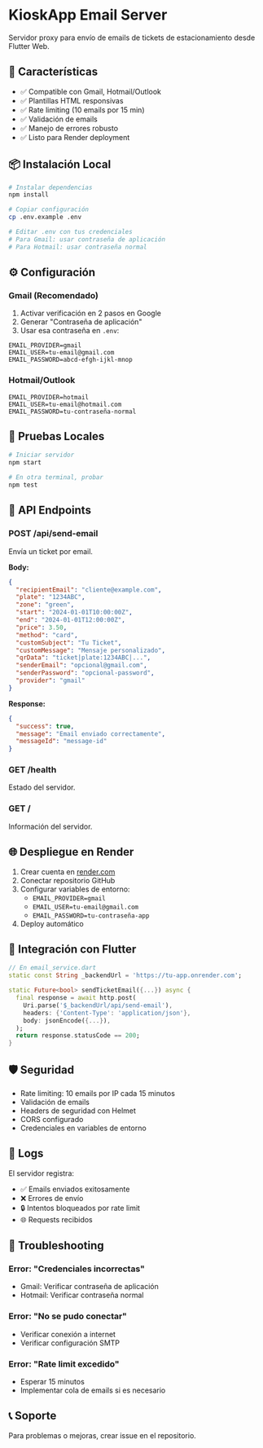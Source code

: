 # KioskApp Email Server

Servidor proxy para envío de emails de tickets de estacionamiento desde Flutter Web.

## 🚀 Características

- ✅ Compatible con Gmail, Hotmail/Outlook
- ✅ Plantillas HTML responsivas
- ✅ Rate limiting (10 emails por 15 min)
- ✅ Validación de emails
- ✅ Manejo de errores robusto
- ✅ Listo para Render deployment

## 📦 Instalación Local

```bash
# Instalar dependencias
npm install

# Copiar configuración
cp .env.example .env

# Editar .env con tus credenciales
# Para Gmail: usar contraseña de aplicación
# Para Hotmail: usar contraseña normal
```

## ⚙️ Configuración

### Gmail (Recomendado)
1. Activar verificación en 2 pasos en Google
2. Generar "Contraseña de aplicación"
3. Usar esa contraseña en `.env`:

```env
EMAIL_PROVIDER=gmail
EMAIL_USER=tu-email@gmail.com
EMAIL_PASSWORD=abcd-efgh-ijkl-mnop
```

### Hotmail/Outlook
```env
EMAIL_PROVIDER=hotmail
EMAIL_USER=tu-email@hotmail.com
EMAIL_PASSWORD=tu-contraseña-normal
```

## 🧪 Pruebas Locales

```bash
# Iniciar servidor
npm start

# En otra terminal, probar
npm test
```

## 📡 API Endpoints

### POST /api/send-email
Envía un ticket por email.

**Body:**
```json
{
  "recipientEmail": "cliente@example.com",
  "plate": "1234ABC",
  "zone": "green",
  "start": "2024-01-01T10:00:00Z",
  "end": "2024-01-01T12:00:00Z",
  "price": 3.50,
  "method": "card",
  "customSubject": "Tu Ticket",
  "customMessage": "Mensaje personalizado",
  "qrData": "ticket|plate:1234ABC|...",
  "senderEmail": "opcional@gmail.com",
  "senderPassword": "opcional-password",
  "provider": "gmail"
}
```

**Response:**
```json
{
  "success": true,
  "message": "Email enviado correctamente",
  "messageId": "message-id"
}
```

### GET /health
Estado del servidor.

### GET /
Información del servidor.

## 🌐 Despliegue en Render

1. Crear cuenta en [render.com](https://render.com)
2. Conectar repositorio GitHub
3. Configurar variables de entorno:
   - `EMAIL_PROVIDER=gmail`
   - `EMAIL_USER=tu-email@gmail.com`
   - `EMAIL_PASSWORD=tu-contraseña-app`
4. Deploy automático

## 🔧 Integración con Flutter

```dart
// En email_service.dart
static const String _backendUrl = 'https://tu-app.onrender.com';

static Future<bool> sendTicketEmail({...}) async {
  final response = await http.post(
    Uri.parse('$_backendUrl/api/send-email'),
    headers: {'Content-Type': 'application/json'},
    body: jsonEncode({...}),
  );
  return response.statusCode == 200;
}
```

## 🛡️ Seguridad

- Rate limiting: 10 emails por IP cada 15 minutos
- Validación de emails
- Headers de seguridad con Helmet
- CORS configurado
- Credenciales en variables de entorno

## 📝 Logs

El servidor registra:
- ✅ Emails enviados exitosamente
- ❌ Errores de envío
- 🔒 Intentos bloqueados por rate limit
- 🌐 Requests recibidos

## 🐛 Troubleshooting

### Error: "Credenciales incorrectas"
- Gmail: Verificar contraseña de aplicación
- Hotmail: Verificar contraseña normal

### Error: "No se pudo conectar"
- Verificar conexión a internet
- Verificar configuración SMTP

### Error: "Rate limit excedido"
- Esperar 15 minutos
- Implementar cola de emails si es necesario

## 📞 Soporte

Para problemas o mejoras, crear issue en el repositorio.
